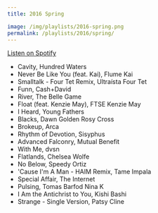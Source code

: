 ```yaml
---
title: 2016 Spring

image: /img/playlists/2016-spring.png
permalink: /playlists/2016/spring/
---
```


[Listen on Spotify](https://open.spotify.com/user/katydecorah/playlist/7jNNYGF2FleS7k0y5dbaJA)

- Cavity, Hundred Waters
- Never Be Like You (feat. Kai), Flume Kai
- Smalltalk - Four Tet Remix, Ultraísta Four Tet
- Funn, Cash+David
- River, The Belle Game
- Float (feat. Kenzie May), FTSE Kenzie May
- I Heard, Young Fathers
- Blacks, Dawn Golden Rosy Cross
- Brokeup, Arca
- Rhythm of Devotion, Sisyphus
- Advanced Falconry, Mutual Benefit
- With Me, dvsn
- Flatlands, Chelsea Wolfe
- No Below, Speedy Ortiz
- 'Cause I'm A Man - HAIM Remix, Tame Impala
- Special Affair, The Internet
- Pulsing, Tomas Barfod Nina K
- I Am the Antichrist to You, Kishi Bashi
- Strange - Single Version, Patsy Cline
